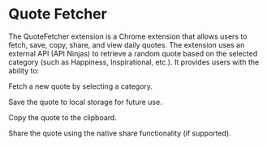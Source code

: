 # Quote Fetcher

The QuoteFetcher extension is a Chrome extension that allows users to fetch, save, copy, share, and view daily quotes. The extension uses an external API (API Ninjas) to retrieve a random quote based on the selected category (such as Happiness, Inspirational, etc.). It provides users with the ability to:

  Fetch a new quote by selecting a category.

  Save the quote to local storage for future use.

  Copy the quote to the clipboard.

  Share the quote using the native share functionality (if supported).

